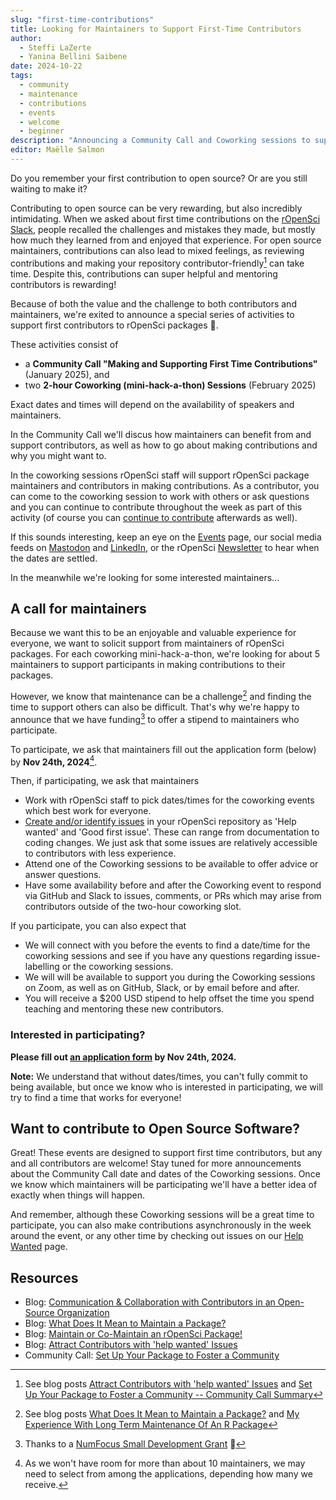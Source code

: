 ```yaml
---
slug: "first-time-contributions"
title: Looking for Maintainers to Support First-Time Contributors
author:
  - Steffi LaZerte
  - Yanina Bellini Saibene
date: 2024-10-22
tags:
  - community
  - maintenance
  - contributions
  - events
  - welcome
  - beginner
description: "Announcing a Community Call and Coworking sessions to support first contributions"
editor: Maëlle Salmon
---
```


Do you remember your first contribution to open source? 
Or are you still waiting to make it?

Contributing to open source can be very rewarding, but also incredibly intimidating.
When we asked about first time contributions on the [rOpenSci Slack](https://contributing.ropensci.org/resources.html#channels), 
people recalled the challenges and mistakes they made, but mostly how much they learned from and enjoyed that experience. 
For open source maintainers, contributions can also lead to mixed feelings, 
as reviewing contributions and making your repository contributor-friendly[^1] can take time.
Despite this, contributions can super helpful and mentoring contributors is rewarding!

[^1]: See blog posts 
  [Attract Contributors with 'help wanted' Issues](/blog/2023/09/19/help-wanted/) and
  [Set Up Your Package to Foster a Community -- Community Call Summary](/blog/2021/04/28/commcall-pkg-community/)

Because of both the value and the challenge to both contributors and maintainers,
we're exited to announce a special series of activities to support first contributors to rOpenSci packages 🎉.

These activities consist of 

- a **Community Call "Making and Supporting First Time Contributions"** (January 2025), and
- two **2-hour Coworking (mini-hack-a-thon) Sessions** (February 2025)

Exact dates and times will depend on the availability of speakers and maintainers.

In the Community Call we'll discus how maintainers can benefit from and support contributors, 
as well as how to go about making contributions and why you might want to.

In the coworking sessions rOpenSci staff will support rOpenSci package maintainers
and contributors in making contributions. 
As a contributor, you can come to the coworking session to work with others or ask questions and 
you can continue to contribute throughout the week as part of this activity 
(of course you can [continue to contribute](https://contributing.ropensci.org/resources.html#issues) afterwards as well). 

If this sounds interesting, keep an eye on the [Events](/events) page, our social media feeds on 
[Mastodon](https://hachyderm.io/@rOpenSci) and 
[LinkedIn](https://www.linkedin.com/company/ropensci/), or the rOpenSci [Newsletter](/news)
to hear when the dates are settled.

In the meanwhile we're looking for some interested maintainers...

## A call for maintainers

Because we want this to be an enjoyable and valuable experience for everyone,
we want to solicit support from maintainers of rOpenSci packages. 
For each coworking mini-hack-a-thon, we're looking for about 5 maintainers to support participants in
making contributions to their packages. 

However, we know that maintenance can be a challenge[^2] and finding the time 
to support others can also be difficult. That's why we're happy to announce that
we have funding[^3] to offer a stipend to maintainers who participate.

[^2]: See blog posts 
  [What Does It Mean to Maintain a Package?](/blog/2023/02/07/what-does-it-mean-to-maintain-a-package/) and 
  [My Experience With Long Term Maintenance Of An R Package](/blog/2024/08/20/my-experience-with-long-term-maintenance-of-an-r-package/)

[^3]: Thanks to a [NumFocus Small Development Grant](https://numfocus.org/programs/small-development-grants) 🎉

To participate, we ask that maintainers fill out the application form (below) by **Nov 24th, 2024**[^4].

[^4]: As we won't have room for more than about 10 maintainers, we may need to select from among the applications, depending how many we receive.

Then, if participating, we ask that maintainers 

- Work with rOpenSci staff to pick dates/times for the coworking events which best work for everyone.
- [Create and/or identify issues](/blog/2023/09/19/help-wanted/) in
your rOpenSci repository as 'Help wanted' and 'Good first issue'. These can
range from documentation to coding changes. We just ask that some issues are relatively accessible to contributors with less experience.
- Attend one of the Coworking sessions to be available to offer advice or answer questions.
- Have some availability before and after the Coworking event to respond via GitHub and Slack to 
  issues, comments, or PRs which may arise from contributors outside of the two-hour coworking slot.

If you participate, you can also expect that

- We will connect with you before the events to find a date/time for the coworking sessions and
  see if you have any questions regarding issue-labelling or the coworking sessions.
- We will will be available to support you during the Coworking sessions on Zoom, 
  as well as on GitHub, Slack, or by email before and after.
- You will receive a $200 USD stipend to help offset the time you spend teaching and mentoring these new contributors.

### Interested in participating?

**Please fill out [an application form](https://airtable.com/appRpJelSoXWcYCG1/shrgFCAdgR4g8k45Q) by Nov 24th, 2024.**

**Note:** We understand that without dates/times, you can't fully commit to being available, 
but once we know who is interested in participating, we will try to find a time that works for everyone!

## Want to contribute to Open Source Software?

Great! These events are designed to support first time contributors, but any and all contributors are welcome!
Stay tuned for more announcements about the Community Call date and dates of the Coworking sessions. 
Once we know which maintainers will be participating we'll have a better idea of exactly when things will happen. 

And remember, although these Coworking sessions will be a great time to participate, 
you can also make contributions asynchronously in the week around the event, 
or any other time by checking out issues on our [Help Wanted](/help-wanted/) page.


## Resources

- Blog: [Communication & Collaboration with Contributors in an Open-Source Organization](/blog/2022/06/14/communication-with-contributors-in-an-open-source-organization/)
- Blog: [What Does It Mean to Maintain a Package?](/blog/2023/02/07/what-does-it-mean-to-maintain-a-package/) 
- Blog: [Maintain or Co-Maintain an rOpenSci Package!](/blog/2022/10/17/maintain-or-co-maintain-an-ropensci-package/)
- Blog: [Attract Contributors with 'help wanted' Issues](/blog/2023/09/19/help-wanted/)
- Community Call: [Set Up Your Package to Foster a Community](/commcalls/apr2021-pkg-community/)

